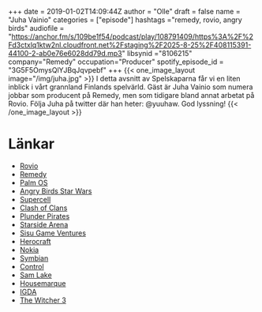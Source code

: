 +++
date = 2019-01-02T14:09:44Z
author = "Olle"
draft = false
name = "Juha Vainio"
categories = ["episode"]
hashtags ="remedy, rovio, angry birds"
audiofile = "https://anchor.fm/s/109be1f54/podcast/play/108791409/https%3A%2F%2Fd3ctxlq1ktw2nl.cloudfront.net%2Fstaging%2F2025-8-25%2F408115391-44100-2-ab0e76e6028dd79d.mp3"
libsynid ="8106215"
company="Remedy"
occupation="Producer"
spotify_episode_id = "3G5F5OmysQlYJBqJqvpebf"
+++
{{< one_image_layout image="/img/juha.jpg" >}}
I detta avsnitt av Spelskaparna får vi en liten inblick i vårt grannland Finlands spelvärld. Gäst är Juha Vainio som numera jobbar som producent på Remedy, men som tidigare  bland annat arbetat på Rovio. Följa Juha på twitter där han heter: @yuuhaw. God lyssning!
{{< /one_image_layout >}}
# Länkar
* [Rovio](http://www.rovio.com/)
* [Remedy](https://www.remedygames.com/)
* [Palm OS](https://en.wikipedia.org/wiki/Palm_OS)
* [Angry Birds Star Wars](https://www.youtube.com/watch?v=dXzMN9pbxCE)
* [Supercell](https://supercell.com/en/)
* [Clash of Clans](https://supercell.com/en/games/clashofclans/)
* [Plunder Pirates](http://plunderpirates.com/)
* [Starside Arena](https://www.youtube.com/watch?v=HDa2H4nMxDs)
* [Sisu Game Ventures](http://sisugameventures.com/)
* [Herocraft](https://www.herocraft.com/publishing/)
* [Nokia](https://www.nokia.com/sv_se/)
* [Symbian](https://en.wikipedia.org/wiki/Symbian)
* [Control](https://www.youtube.com/watch?v=-gBa_D2nxZg)
* [Sam Lake](https://en.wikipedia.org/wiki/Sam_Lake)
* [Housemarque](https://housemarque.com/)
* [IGDA](https://www.igda.org/)
* [The Witcher 3](https://www.youtube.com/watch?v=N4ony2r0QFs&t=1623s)

